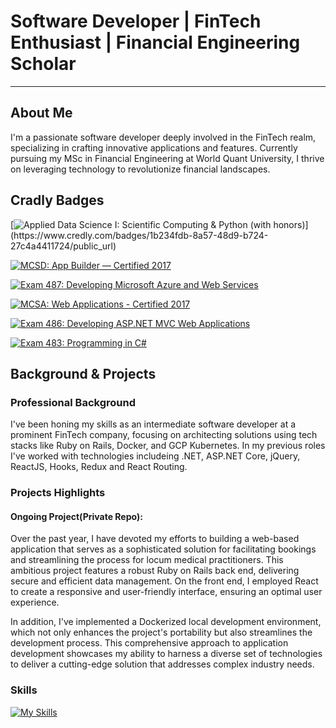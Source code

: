 # Software Developer | FinTech Enthusiast | Financial Engineering Scholar

---

## About Me

I'm a passionate software developer deeply involved in the FinTech realm, specializing in crafting innovative applications and features. Currently pursuing my MSc in Financial Engineering at World Quant University, I thrive on leveraging technology to revolutionize financial landscapes.

## Cradly Badges

[![Applied Data Science I: Scientific Computing & Python (with honors)]([https://ik.imagekit.io/Lucas015/default-image.jpg?updatedAt=1701333837710](https://ik.imagekit.io/Lucas015/badges/applied-data-science-i-scientific-computing-python-with-honors%20(1).png?updatedAt=1701337354046))](https://www.credly.com/badges/1b234fdb-8a57-48d9-b724-27c4a4411724/public_url)

[![MCSD: App Builder — Certified 2017](https://ik.imagekit.io/Lucas015/badges/mcsd-app-builder-certified-2017.png?updatedAt=1701337354466)](https://www.credly.com/badges/b0c447be-2248-49a0-9f91-ef57e8692840/public_url)

[![Exam 487: Developing Microsoft Azure and Web Services](https://ik.imagekit.io/Lucas015/badges/exam-487-developing-microsoft-azure-and-web-services.png?updatedAt=1701337354502)](https://www.credly.com/badges/c1c58344-7196-4ae0-9fc4-59d7dea77c2b/public_url)

[![MCSA: Web Applications - Certified 2017](https://www.credly.com/badges/65310428-4cd0-4f04-9093-1179e62e441e/public_url)](https://www.credly.com/badges/65310428-4cd0-4f04-9093-1179e62e441e/public_url)

[![Exam 486: Developing ASP.NET MVC Web Applications](https://ik.imagekit.io/Lucas015/badges/exam-486-developing-asp-net-mvc-web-applications.png?updatedAt=1701337354490)](https://www.credly.com/badges/6b0e52a7-e7dd-4862-b809-735f807be0b0/public_url)

[![Exam 483: Programming in C#](https://ik.imagekit.io/Lucas015/badges/exam-483-programming-in-c.png?updatedAt=1701337354507)](https://www.credly.com/badges/e55e3de5-91b3-48bd-a514-8b0cdd8fee0c/public_url)



<!-- Include your Microsoft badges here -->

## Background & Projects

### Professional Background

I've been honing my skills as an intermediate software developer at a prominent FinTech company, focusing on architecting solutions using tech stacks like Ruby on Rails, Docker, and GCP Kubernetes. In my previous roles I've worked with technologies includeing .NET, ASP.NET Core, jQuery, ReactJS, Hooks, Redux and React Routing.

### Projects Highlights

#### Ongoing Project(Private Repo):

Over the past year, I have devoted my efforts to building a web-based application that serves as a sophisticated solution for facilitating bookings and streamlining the process for locum medical practitioners. This ambitious project features a robust Ruby on Rails back end, delivering secure and efficient data management. On the front end, I employed React to create a responsive and user-friendly interface, ensuring an optimal user experience.

In addition, I've implemented a Dockerized local development environment, which not only enhances the project's portability but also streamlines the development process. This comprehensive approach to application development showcases my ability to harness a diverse set of technologies to deliver a cutting-edge solution that addresses complex industry needs.

### Skills
 [![My Skills](https://skillicons.dev/icons?i=azure,cpp,cs,css,docker,dotnet,gcp,git,github,githubactions,html,jquery,kubernetes,mysql,nextjs,nginx,postgres,postman,rails,react,redis,redux,regex,ruby)](https://skillicons.dev)
